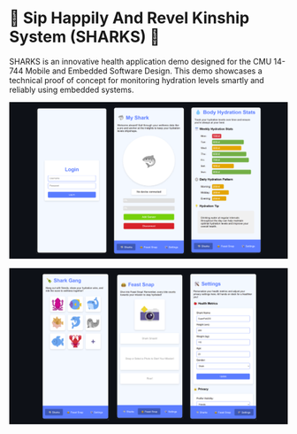 # 🦈 Sip Happily And Revel Kinship System (SHARKS) 🦈

SHARKS is an innovative health application demo designed for the CMU 14-744 Mobile and Embedded Software Design. This demo showcases a technical proof of concept for monitoring hydration levels smartly and reliably using embedded systems.

![UI design](UI_1.png)

![UI design](UI_2.png)


